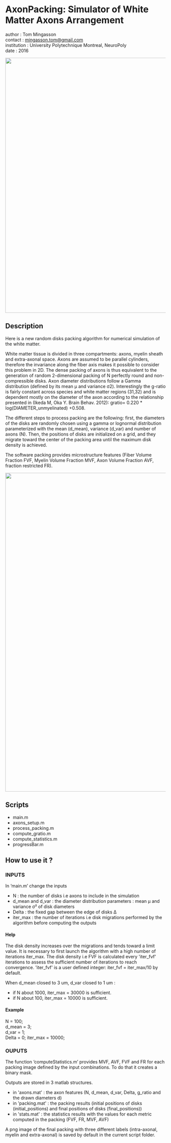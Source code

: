 
# AxonPacking: Simulator of White Matter Axons Arrangement

author : Tom Mingasson    
contact : mingasson.tom@gmail.com       
institution : University Polytechnique Montreal, NeuroPoly   
date : 2016 

<img src="https://github.com/neuropoly/axonpacking/blob/master/img1.jpeg" width="800px" align="center" />

## Description 

Here is  a new random disks packing algorithm for numerical simulation of the white matter. 

White matter tissue is divided in three compartments:  axons, myelin sheath and extra-axonal space. Axons are assumed to be parallel cylinders, therefore the invariance along the fiber axis makes it possible to consider this problem in 2D. The dense packing of axons is thus equivalent to the generation of random 2-dimensional packing of N perfectly round and non-compressible disks. Axon diameter distributions follow a Gamma distribution (defined by its mean µ and variance σ2). Interestingly the g-ratio is fairly constant across species and white matter regions (31,32) and is dependent mostly on the diameter of the axon according to the relationship presented in (Ikeda M, Oka Y. Brain Behav. 2012):  gratio= 0.220 * log(DIAMETER_unmyelinated) +0.508. 

The different steps to process packing are the following: first, the diameters of the disks are randomly chosen using a gamma or lognormal distribution parameterized with the mean (d_mean), variance (d_var) and number of axons (N).  Then, the positions of disks are initialized on a grid, and they migrate toward the center of the packing area until the maximum disk density is achieved. 


The software packing provides microstructure features (Fiber Volume Fraction FVF, Myelin Volume Fraction MVF, Axon Volume Fraction AVF, fraction restricted FR).

<img src="https://github.com/neuropoly/axonpacking/blob/master/img2.png" width="1000px" align="middle" />

## Scripts

- main.m
- axons_setup.m
- process_packing.m
- compute_gratio.m
- compute_statistics.m
- progressBar.m

## How to use it ?

### INPUTS
In ‘main.m’ change the inputs

- N : the number of disks i.e axons to include in the simulation
- d_mean and d_var : the diameter distribution parameters : mean µ and variance σ² of disk diameters 
- Delta : the fixed gap between the edge of disks Δ 
- iter_max : the number of iterations i.e disk migrations performed by the algorithm before computing the outputs 

#### Help 	
The disk density increases over the migrations and tends toward a limit value. It is necessary to first launch the algorithm with a high number of iterations iter_max. The disk density i.e FVF is calculated every 'iter_fvf' iterations to assess the sufficient number of iterations to reach convergence. 'iter_fvf' is a user defined integer: iter_fvf = iter_max/10 by default. 

When d_mean closed to 3 um, d_var  closed to 1 um : 
 - if N about 1000, iter_max = 30000 is sufficient. 
 - if N about 100, iter_max = 10000 is sufficient. 

#### Example  	
N = 100;            
d_mean = 3;         
d_var  = 1;        
Delta  = 0; 
iter_max = 10000;                            

### OUPUTS
The function ‘computeStatistics.m’ provides MVF, AVF, FVF and FR for each packing image defined by the input combinations. To do that it creates a binary mask.

Outputs are stored in 3 matlab structures. 

- in 'axons.mat' :  the axon features (N, d_mean, d_var, Delta, g_ratio and the drawn diameters d)
- in 'packing.mat' : the packing results (initial positions of disks (initial_positions) and final positions of disks (final_positions))
- in 'stats.mat' : the statistics results with the values for each metric computed in the packing (FVF, FR, MVF, AVF) 

A png image of the final packing with three different labels (intra-axonal, myelin and extra-axonal) is saved by default in the current script folder.
